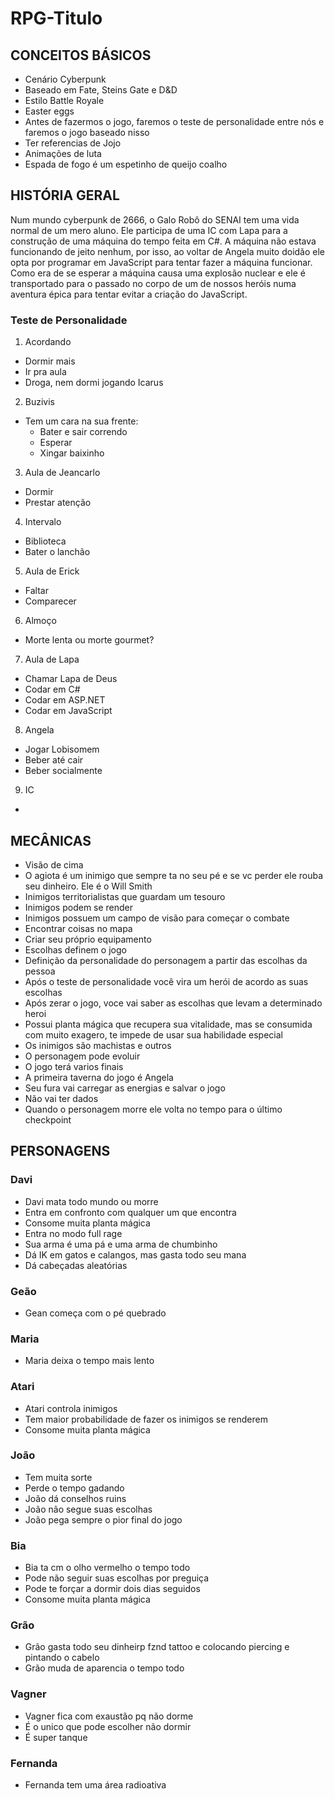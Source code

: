 # RPG-Titulo

## CONCEITOS BÁSICOS

* Cenário Cyberpunk
* Baseado em Fate, Steins Gate e D&D
* Estilo Battle Royale
* Easter eggs
* Antes de fazermos o jogo, faremos o teste de personalidade entre nós e faremos o jogo baseado nisso
* Ter referencias de Jojo
* Animações de luta
* Espada de fogo é um espetinho de queijo coalho

## HISTÓRIA GERAL

Num mundo cyberpunk de 2666, o Galo Robô do SENAI tem uma vida normal de um mero aluno. Ele participa de uma IC com Lapa para a construção de uma máquina do tempo feita em C#. A máquina não estava funcionando de jeito nenhum, por isso, ao voltar de Angela muito doidão ele opta por programar em JavaScript para tentar fazer a máquina funcionar. Como era de se esperar a máquina causa uma explosão nuclear e ele é transportado para o passado no corpo de um de nossos heróis numa aventura épica para tentar evitar a criação do JavaScript.

### Teste de Personalidade

1. Acordando
  * Dormir mais
  * Ir pra aula
  * Droga, nem dormi jogando Icarus
2. Buzivis
  * Tem um cara na sua frente:
    * Bater e sair correndo
    * Esperar
    * Xingar baixinho
3. Aula de Jeancarlo
  * Dormir
  * Prestar atenção
4. Intervalo
  * Biblioteca
  * Bater o lanchão
5. Aula de Erick
  * Faltar
  * Comparecer
6. Almoço
  * Morte lenta ou morte gourmet?
7. Aula de Lapa
  * Chamar Lapa de Deus
  * Codar em C#
  * Codar em ASP.NET
  * Codar em JavaScript
8. Angela
  * Jogar Lobisomem
  * Beber até cair
  * Beber socialmente
9. IC
  *
 

## MECÂNICAS

* Visão de cima
* O agiota é um inimigo que sempre ta no seu pé e se vc perder ele rouba seu dinheiro. Ele é o Will Smith
* Inimigos territorialistas que guardam um tesouro
* Inimigos podem se render
* Inimigos possuem um campo de visão para começar o combate
* Encontrar coisas no mapa
* Criar seu próprio equipamento
* Escolhas definem o jogo
* Definição da personalidade do personagem a partir das escolhas da pessoa
* Após o teste de personalidade você vira um herói de acordo as suas escolhas
* Após zerar o jogo, voce vai saber as escolhas que levam a determinado heroi
* Possui planta mágica que recupera sua vitalidade, mas se consumida com muito exagero, te impede de usar sua habilidade especial
* Os inimigos são machistas e outros
* O personagem pode evoluir
* O jogo terá varios finais
* A primeira taverna do jogo é Angela
* Seu fura vai carregar as energias e salvar o jogo
* Não vai ter dados
* Quando o personagem morre ele volta no tempo para o último checkpoint

## PERSONAGENS

### Davi
* Davi mata todo mundo ou morre
* Entra em confronto com qualquer um que encontra
* Consome muita planta mágica
* Entra no modo full rage
* Sua arma é uma pá e uma arma de chumbinho
* Dá IK em gatos e calangos, mas gasta todo seu mana
* Dá cabeçadas aleatórias

### Geão
* Gean começa com o pé quebrado

### Maria
* Maria deixa o tempo mais lento

### Atari
* Atari controla inimigos
* Tem maior probabilidade de fazer os inimigos se renderem
* Consome muita planta mágica

### João
* Tem muita sorte
* Perde o tempo gadando
* João dá conselhos ruins
* João não segue suas escolhas
* João pega sempre o pior final do jogo

### Bia
* Bia ta cm o olho vermelho o tempo todo
* Pode não seguir suas escolhas por preguiça
* Pode te forçar a dormir dois dias seguidos
* Consome muita planta mágica

### Grão
* Grão gasta todo seu dinheirp fznd tattoo e colocando piercing e pintando o cabelo
* Grão muda de aparencia o tempo todo

### Vagner
* Vagner fica com exaustão pq não dorme
* É o unico que pode escolher não dormir
* É super tanque

### Fernanda 
* Fernanda tem uma área radioativa

